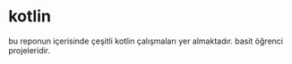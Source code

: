# kotlin
bu reponun içerisinde çeşitli kotlin çalışmaları yer almaktadır. basit öğrenci projeleridir.
